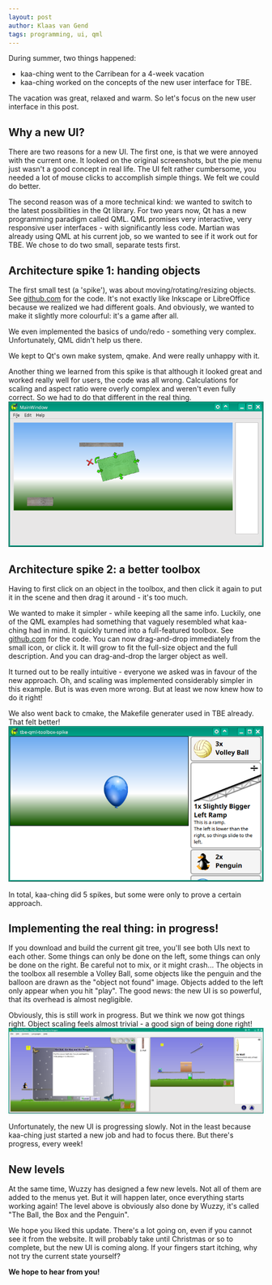 ```yaml
---
layout: post
author: Klaas van Gend
tags: programming, ui, qml
---
```


During summer, two things happened:
* kaa-ching went to the Carribean for a 4-week vacation
* kaa-ching worked on the concepts of the new user interface for TBE.

The vacation was great, relaxed and warm. So let's focus on the new user interface in this post.

## Why a new UI?
There are two reasons for a new UI. The first one, is that we were annoyed with the current one. It looked on the original screenshots, but the pie menu just wasn't a good concept in real life. The UI felt rather cumbersome, you needed a lot of mouse clicks to accomplish simple things. We felt we could do better.

The second reason was of a more technical kind: we wanted to switch to the latest possibilities in the Qt library. For two years now, Qt has a new programming paradigm called QML. QML promises very interactive, very responsive user interfaces - with significantly less code. Martian was already using QML at his current job, so we wanted to see if it work out for TBE. We chose to do two small, separate tests first.


## Architecture spike 1: handing objects
The first small test (a 'spike'), was about moving/rotating/resizing objects. See [github.com](https://github.com/kaa-ching/tbe-qml-ui-spike) for the code. It's not exactly like Inkscape or LibreOffice because we realized we had different goals. And obviously, we wanted to make it slightly more colourful: it's a game after all. 

We even implemented the basics of undo/redo - something very complex. Unfortunately, QML didn't help us there.

We kept to Qt's own make system, qmake. And were really unhappy with it.

Another thing we learned from this spike is that although it looked great and worked really well for users, the code was all wrong. Calculations for scaling and aspect ratio were overly complex and weren't even fully correct. So we had to do that different in the real thing.
![Spike 1: handing objects](/images/2016-10-13-tbe-qml-ui-spike.png)


## Architecture spike 2: a better toolbox
Having to first click on an object in the toolbox, and then click it again to put it in the scene and then drag it around - it's too much.

We wanted to make it simpler - while keeping all the same info. Luckily, one of the QML examples had something that vaguely resembled what kaa-ching had in mind. It quickly turned into a full-featured toolbox. See [github.com](https://github.com/kaa-ching/tbe-qml-toolbox-spike) for the code. You can now drag-and-drop immediately from the small icon, or click it. It will grow to fit the full-size object and the full description. And you can drag-and-drop the larger object as well. 

It turned out to be really intuitive - everyone we asked was in favour of the new approach. Oh, and scaling was implemented considerably simpler in this example. But is was even more wrong. But at least we now knew how to do it right!

We also went back to cmake, the Makefile generater used in TBE already. That felt better!
![Spike 2: new toolbox](/images/2016-10-13-tbe-qml-toolbox-spike.png)


In total, kaa-ching did 5 spikes, but some were only to prove a certain approach.


## Implementing the real thing: in progress!

If you download and build the current git tree, you'll see both UIs next to each other. Some things can only be done on the left, some things can only be done on the right. Be careful not to mix, or it might crash... The objects in the toolbox all resemble a Volley Ball, some objects like the penguin and the balloon are drawn as the "object not found" image. Objects added to the left only appear when you hit "play". The good news: the new UI is so powerful, that its overhead is almost negligible. 

Obviously, this is still work in progress. But we think we now got things right. Object scaling feels almost trivial - a good sign of being done right!
![Side-by-side: old and new UI](/images/2016-10-13-tbe-qml-current-dual-ui.png)


Unfortunately, the new UI is progressing slowly. Not in the least because kaa-ching just started a new job and had to focus there. But there's progress, every week!




## New levels

At the same time, Wuzzy has designed a few new levels. Not all of them are added to the menus yet. But it will happen later, once everything starts working again! The level above is obviously also done by Wuzzy, it's called "The Ball, the Box and the Penguin". 


We hope you liked this update. There's a lot going on, even if you cannot see it from the website. It will probably take until Christmas or so to complete, but the new UI is coming along. If your fingers start itching, why not try the current state yourself?


**We hope to hear from you!**
